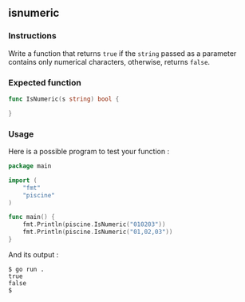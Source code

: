 ## isnumeric

### Instructions

Write a function that returns `true` if the `string` passed as a parameter contains only numerical characters, otherwise, returns `false`.

### Expected function

```go
func IsNumeric(s string) bool {

}
```

### Usage

Here is a possible program to test your function :

```go
package main

import (
	"fmt"
	"piscine"
)

func main() {
	fmt.Println(piscine.IsNumeric("010203"))
	fmt.Println(piscine.IsNumeric("01,02,03"))
}
```

And its output :

```console
$ go run .
true
false
$
```
